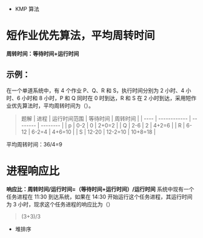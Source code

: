 - KMP 算法

# 短作业优先算法，平均周转时间

**周转时间：等待时间+运行时间**

## 示例：

在一个单道系统中，有 4 个作业 P、Q、R 和 S，执行时间分别为 2 小时、4 小时、6 小时和 8 小时，P 和 Q 同时在 0 时到达，R 和 S 在 2 小时到达，采用短作业优先算法时，平均周转时间为（）。

> 题解
> | 进程 | 运行时间范围 | 等待时间 | 周转时间 |
> | ---- | ------------ | -------- | -------- |
> | p | 0-2 | 0 | 2+0=2 |
> | Q | 2-6 | 2 | 4+2=6 |
> | R | 6-12 | 6-2=4 | 4+6=10 |
> | S | 12-20 | 12-2=10 | 10+8=18 |

平均周转时间：36/4=9

# 进程响应比

**响应比：周转时间/运行时间=（等待时间+运行时间）/运行时间**
系统中现有一个任务进程在 11:30 到达系统，如果在 14:30 开始运行这个任务进程，其运行时间为 3 小时，现求这个任务进程的响应比为（）

> (3+3)/3

- 堆排序

